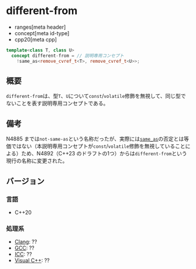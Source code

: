 # different-from
* ranges[meta header]
* concept[meta id-type]
* cpp20[meta cpp]

```cpp
template<class T, class U>
  concept different-from = // 説明専用コンセプト
    !same_as<remove_cvref_t<T>, remove_cvref_t<U>>;
```

## 概要
`different-from`は、型`T`、`U`について`const`/`volatile`修飾を無視して、同じ型でないことを表す説明専用コンセプトである。


## 備考
N4885 までは`not-same-as`という名称だったが、実際には[`same_as`](/reference/concepts/same_as.md)の否定とは等価ではない（本説明専用コンセプトが`const`/`volatile`修飾を無視していることによる）ため、N4892（C++23 のドラフトの1つ）からは`different-from`という現行の名称に変更された。


## バージョン
### 言語
- C++20

### 処理系
- [Clang](/implementation.md#clang): ??
- [GCC](/implementation.md#gcc): ??
- [ICC](/implementation.md#icc): ??
- [Visual C++](/implementation.md#visual_cpp): ??
